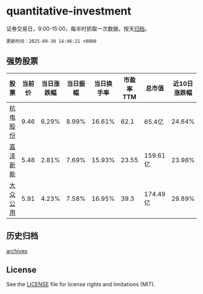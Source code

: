# quantitative-investment

证券交易日，9:00-15:00，每半时抓取一次数据，按天[归档](archives)。

`更新时间：2025-09-30 14:46:21 +0800`

## 强势股票

|股票|当前价|当日涨跌幅|当日振幅|当日换手率|市盈率TTM|总市值|近10日涨跌幅|
|----|----|----|----|----|----|----|----|
|[杭电股份](https://xueqiu.com/S/SH603618)|9.46|6.29%|8.99%|16.61%|62.1|65.4亿|24.64%|
|[嘉泽新能](https://xueqiu.com/S/SH601619)|5.48|2.81%|7.69%|15.93%|23.55|159.61亿|23.98%|
|[大众公用](https://xueqiu.com/S/SH600635)|5.91|4.23%|7.58%|16.95%|39.3|174.49亿|29.89%|

## 历史归档

[archives](archives)

## License

See the [LICENSE](LICENSE) file for license rights and limitations (MIT).